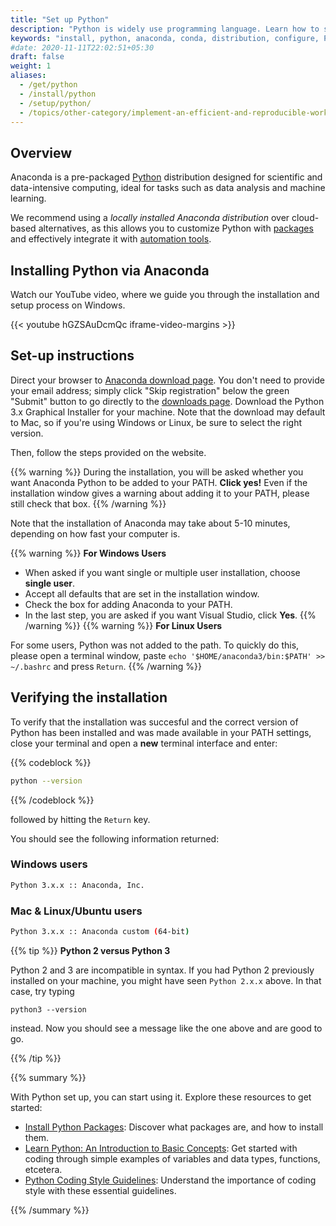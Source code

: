 ```yaml
---
title: "Set up Python"
description: "Python is widely use programming language. Learn how to set it up on your computer."
keywords: "install, python, anaconda, conda, distribution, configure, PATH, statistics"
#date: 2020-11-11T22:02:51+05:30
draft: false
weight: 1
aliases:
  - /get/python
  - /install/python
  - /setup/python/
  - /topics/other-category/implement-an-efficient-and-reproducible-workflow/setup/python.md
---
```


## Overview

Anaconda is a pre-packaged [Python](https://www.python.org/) distribution designed for scientific and data-intensive computing, ideal for tasks such as data analysis and machine learning.

We recommend using a *locally installed Anaconda distribution* over cloud-based alternatives, as this allows you to customize Python with [packages](/install/python-packages) and effectively integrate it with [automation tools](/practice/pipeline-automation).

## Installing Python via Anaconda

Watch our YouTube video, where we guide you through the installation and setup process on Windows. 

{{< youtube hGZSAuDcmQc iframe-video-margins >}}

## Set-up instructions

Direct your browser to [Anaconda download page](https://www.anaconda.com/download/). You don't need to provide your email address; simply click "Skip registration" below the green "Submit" button to go directly to the [downloads page](https://www.anaconda.com/download/success). Download the Python 3.x Graphical Installer for your machine. Note that the download may default to Mac, so if you're using Windows or Linux, be sure to select the right version.

Then, follow the steps provided on the website.

{{% warning %}}
During the installation, you will be asked whether you want Anaconda Python to be added to your PATH. **Click yes!**
Even if the installation window gives a warning about adding it to your PATH, please still check that box.
{{% /warning %}}

Note that the installation of Anaconda may take about 5-10 minutes, depending on how fast your computer is.

{{% warning %}}
**For Windows Users**

*   When asked if you want single or multiple user installation, choose **single user**.
*   Accept all defaults that are set in the installation window.
*   Check the box for adding Anaconda to your PATH.
*   In the last step, you are asked if you want Visual Studio, click **Yes**.
{{% /warning %}}
{{% warning %}}
**For Linux Users**

For some users, Python was not added to the path. To quickly do this, please open a terminal window, paste ```echo '$HOME/anaconda3/bin:$PATH' >> ~/.bashrc``` and press `Return`.
{{% /warning %}}

## Verifying the installation 

To verify that the installation was succesful and the correct version of Python has been installed and was made available in your PATH settings, close your terminal and open a **new** terminal interface and enter:

{{% codeblock %}}
```bash
python --version
```
{{% /codeblock %}}

followed by hitting the `Return` key.

You should see the following information returned:

### Windows users

```bash
Python 3.x.x :: Anaconda, Inc.
```

### Mac & Linux/Ubuntu users

```bash
Python 3.x.x :: Anaconda custom (64-bit)
```

{{% tip %}}
**Python 2 versus Python 3**

Python 2 and 3 are incompatible in syntax.
If you had Python 2 previously installed on your machine,
you might have seen `Python 2.x.x` above. In that case, try typing

```python3 --version```

instead. Now you should see a message like the one above and are good to go.

{{% /tip %}}


{{% summary %}}

With Python set up, you can start using it. Explore these resources to get started: 

- [Install Python Packages](/install/python-packages): Discover what packages are, and how to install them.
- [Learn Python: An Introduction to Basic Concepts](/learn/python): Get started with coding through simple examples of variables and data types, functions, etcetera.
- [Python Coding Style Guidelines](python/style-guides): Understand the importance of coding style with these essential guidelines.

{{% /summary %}}

